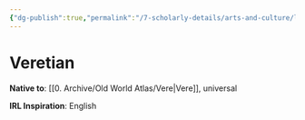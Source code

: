 ```yaml
---
{"dg-publish":true,"permalink":"/7-scholarly-details/arts-and-culture/languages/veretian/","noteIcon":""}
---
```


# Veretian

**Native to**: [[0. Archive/Old World Atlas/Vere\|Vere]], universal 

**IRL Inspiration**: English